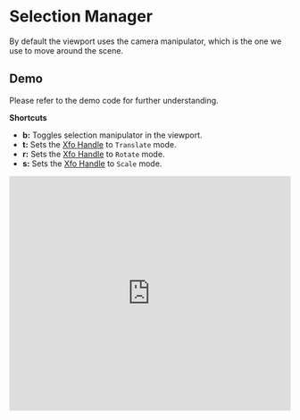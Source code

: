 # Selection Manager
By default the viewport uses the camera manipulator, which is the one we use to move around the scene.


## Demo
Please refer to the demo code for further understanding.

**Shortcuts**
* **b:** Toggles selection manipulator in the viewport.
* **t:** Sets the [Xfo Handle](how-to/handles/xfo-handle) to `Translate` mode.
* **r:** Sets the [Xfo Handle](how-to/handles/xfo-handle) to `Rotate` mode.
* **s:** Sets the [Xfo Handle](how-to/handles/xfo-handle) to `Scale` mode.

<!-- Copy and Paste Me -->
<div class="glitch-embed-wrap" style="height: 420px; width: 100%;">
  <iframe
    src="https://glitch.com/embed/#!/embed/zea-demo-selection-manager?path=index.html&previewSize=100"
    title="zea-demo-selection-manager on Glitch"
    allow="geolocation; microphone; camera; midi; vr; encrypted-media"
    style="height: 100%; width: 100%; border: 0;">
  </iframe>
</div>